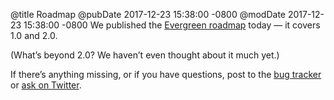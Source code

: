 @title Roadmap
@pubDate 2017-12-23 15:38:00 -0800
@modDate 2017-12-23 15:38:00 -0800
We published the <a href="https://github.com/brentsimmons/Evergreen/blob/master/Technotes/Roadmap.md">Evergreen roadmap</a> today — it covers 1.0 and 2.0.

(What’s beyond 2.0? We haven’t even thought about it much yet.)

If there’s anything missing, or if you have questions, post to the <a href="https://github.com/brentsimmons/Evergreen/issues">bug tracker</a> or <a href="https://twitter.com/evergreen_mac">ask on Twitter</a>.
